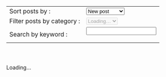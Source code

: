 <div id=”table-outer”>
<table><tbody>
<tr><td><label>Sort posts by : </label></td><td><select id=”orderFeedBy”><option selected=”” value=”published”>New post</option><option value=”updated”>Post updated</option></select></td></tr>
<tr><td><label>Filter posts by category : </label></td><td><span id=”labelSorter”><select disabled=””><option selected=””>Loading…</option></select></span></td></tr>
<tr><td><label>Search by keyword : </label></td><td><form id=”postSearcher”>
<input type=”text” /></form>
</td></tr>
</tbody></table>
</div>
<header id=”resultDesc”></header>
<ul id=”feedContainer”></ul>
<div id=”feedNav”>
Loading…</div>
<script src=”https://cdn.rawgit.com/Arlina-Design/FlamingTree/master/sitemap-tab.js” type=”text/javascript”></script>
<style scoped=”” type=”text/css”>
#comments {display:none;}
</style>

